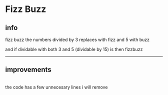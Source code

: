 <h1> Fizz Buzz </h1>

<h2> info </h2>
<p> fizz buzz the numbers divided by 3 replaces with fizz and 5 with buzz
<p> and if dividable with both 3 and 5 (dividable by 15) is then fizzbuzz
<hr>
<h2> improvements </h2>
<br>
the code has a few unnecesary lines i will remove
